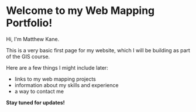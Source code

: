# Welcome to my Web Mapping Portfolio!
Hi, I'm Matthew Kane.

This is a very basic first page for my website, which I will be building as part of the GIS course.

Here are a few things I might include later:
- links to my web mapping projects
- information about my skills and experience
- a way to contact me

**Stay tuned for updates!**
